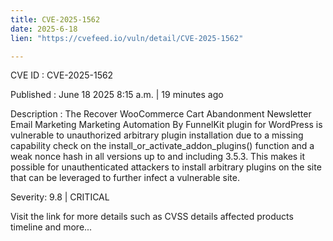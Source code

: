 ```yaml
---
title: CVE-2025-1562
date: 2025-6-18
lien: "https://cvefeed.io/vuln/detail/CVE-2025-1562"

---
```


CVE ID : CVE-2025-1562

Published :  June 18
2025
8:15 a.m. | 19 minutes ago

Description : The Recover WooCommerce Cart Abandonment
Newsletter
Email Marketing
Marketing Automation By FunnelKit plugin for WordPress is vulnerable to unauthorized arbitrary plugin installation due to a missing capability check on the install_or_activate_addon_plugins() function and a weak nonce hash in all versions up to
and including
3.5.3. This makes it possible for unauthenticated attackers to install arbitrary plugins on the site that can be leveraged to further infect a vulnerable site.

Severity: 9.8 | CRITICAL

Visit the link for more details
such as CVSS details
affected products
timeline
and more...
